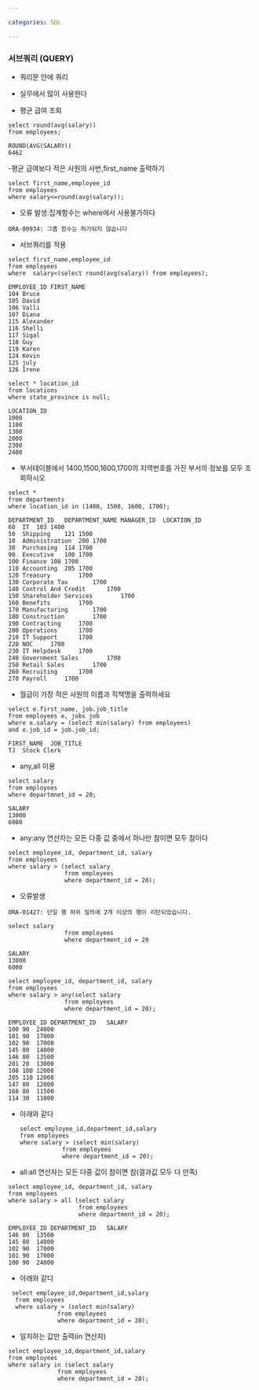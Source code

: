 ```yaml
---

categories: SQL

---
```




### 서브쿼리 (QUERY)
- 쿼리문 안에 쿼리
- 실무에서 많이 사용한다
  &nbsp;

- 평균 급여 조회
 ```
select round(avg(salary))
from employees;
```
```
ROUND(AVG(SALARY))
6462
```

-평균 급여보다 적은 사원의 사번,first_name 출력하기
```
select first_name,employee_id
from employees
where salary<=round(avg(salary));
```
- 오류 발생:집계함수는 where에서 사용불가하다
```
ORA-00934: 그룹 함수는 허가되지 않습니다
```
- 서브쿼리를 적용

```
select first_name,employee_id
from employees
where  salary<(select round(avg(salary)) from employees);
```
```
EMPLOYEE_ID	FIRST_NAME
104	Bruce
105	David
106	Valli
107	Diana
115	Alexander
116	Shelli
117	Sigal
118	Guy
119	Karen
124	Kevin
125	july
126	Irene
```
```
select * location_id
from locations
where state_province is null;
```
```
LOCATION_ID
1000
1100
1300
2000
2300
2400
```
- 부서테이블에서 1400,1500,1600,1700의 지역번호를 가진 부서의 정보를 모두 조회하시오  



```
select *
from departments
where location_id in (1400, 1500, 1600, 1700);
```

```
DEPARTMENT_ID	DEPARTMENT_NAME	MANAGER_ID	LOCATION_ID
60	IT	103	1400
50	Shipping	121	1500
10	Administration	200	1700
30	Purchasing	114	1700
90	Executive	100	1700
100	Finance	108	1700
110	Accounting	205	1700
120	Treasury		1700
130	Corporate Tax		1700
140	Control And Credit		1700
150	Shareholder Services		1700
160	Benefits		1700
170	Manufacturing		1700
180	Construction		1700
190	Contracting		1700
200	Operations		1700
210	IT Support		1700
220	NOC		1700
230	IT Helpdesk		1700
240	Government Sales		1700
250	Retail Sales		1700
260	Recruiting		1700
270	Payroll		1700
```

  - 월급이 가장 적은 사원의 이름과 직책명을 출력하세요
```
select e.first_name, job.job_title
from employees e, jobs job
where e.salary = (select min(salary) from employees)
and e.job_id = job.job_id;
```
```
FIRST_NAME	JOB_TITLE
TJ	Stock Clerk
```
- any,all 이용
  
```
select salary
from employees
where departmnet_id = 20;
```
```
SALARY
13000
6000
```


- any:any 연산자는 모든 다중 값 중에서 하나만 참이면 모두 참이다
```
select employee_id, department_id, salary
from employees
where salary > (select salary
                from employees
                where department_id = 20);
```

- 오류발생
```
ORA-01427: 단일 행 하위 질의에 2개 이상의 행이 리턴되었습니다.
```

```
select salary
                from employees
                where department_id = 20
```

```
SALARY
13000
6000
```



```
select employee_id, department_id, salary
from employees
where salary > any(select salary
                from employees
                where department_id = 20);
```
```
EMPLOYEE_ID	DEPARTMENT_ID	SALARY
100	90	24000
101	90	17000
102	90	17000
145	80	14000
146	80	13500
201	20	13000
108	100	12008
205	110	12008
147	80	12000
168	80	11500
114	30	11000
```
- 아래와 같다
  ```
  select employee_id,department_id,salary
  from employees
  where salary > (select min(salary)
              from employees
              where department_id = 20);
  ```





- all:all 연산자는 모든 다중 값이 참이면 참(결과값 모두 다 만족)

```
select employee_id, department_id, salary
from employees
where salary > all (select salary
                    from employees
                    where department_id = 20);

```
```
EMPLOYEE_ID	DEPARTMENT_ID	SALARY
146	80	13500
145	80	14000
102	90	17000
101	90	17000
100	90	24000

```

- 아래와 같다
```
 select employee_id,department_id,salary
  from employees
  where salary > (select min(salary)
              from employees
              where department_id = 20);
```

- 일치하는 값만 출력(in 연산자)
```
select employee_id,department_id,salary
from employees
where salary in (select salary
              from employees
              where department_id = 20);
```
